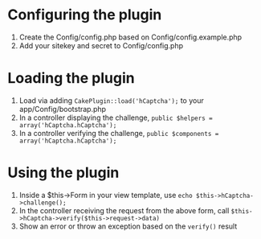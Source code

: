 Configuring the plugin
====

1. Create the Config/config.php based on Config/config.example.php
2. Add your sitekey and secret to Config/config.php

Loading the plugin
====

1. Load via adding `CakePlugin::load('hCaptcha');` to your app/Config/bootstrap.php
2. In a controller displaying the challenge, `public $helpers = array('hCaptcha.hCaptcha');`
3. In a controller verifying the challenge, `public $components = array('hCaptcha.hCaptcha');`

Using the plugin
====

1. Inside a $this->Form in your view template, use `echo $this->hCaptcha->challenge();`
2. In the controller receiving the request from the above form, call `$this->hCaptcha->verify($this->request->data)`
3. Show an error or throw an exception based on the `verify()` result